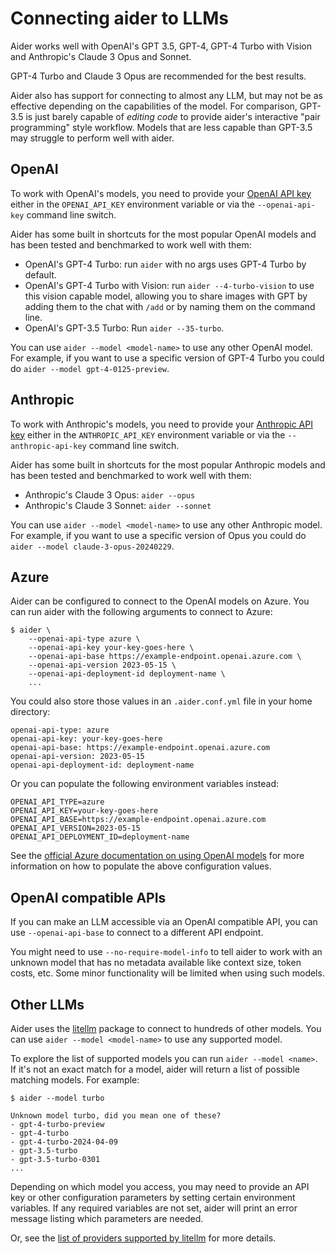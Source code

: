 
# Connecting aider to LLMs

Aider works well with OpenAI's GPT 3.5, GPT-4, GPT-4 Turbo with Vision and
Anthropic's Claude 3 Opus and Sonnet.

GPT-4 Turbo and Claude 3 Opus are recommended for the best results.

Aider also has support for connecting to almost any LLM, but may not be as effective
depending on the capabilities of the model.
For comparison, GPT-3.5 is just barely capable of *editing code* to provide aider's
interactive "pair programming" style workflow.
Models that are less capable than GPT-3.5 may struggle to perform well with aider.

## OpenAI

To work with OpenAI's models, you need to provide your
[OpenAI API key](https://help.openai.com/en/articles/4936850-where-do-i-find-my-secret-api-key)
either in the `OPENAI_API_KEY` environment variable or
via the `--openai-api-key` command line switch.

Aider has some built in shortcuts for the most popular OpenAI models and
has been tested and benchmarked to work well with them:

- OpenAI's GPT-4 Turbo: run `aider` with no args uses GPT-4 Turbo by default.
- OpenAI's GPT-4 Turbo with Vision: run `aider --4-turbo-vision` to use this vision capable model, allowing you to share images with GPT by adding them to the chat with `/add` or by naming them on the command line.
- OpenAI's GPT-3.5 Turbo: Run `aider --35-turbo`.

You can use `aider --model <model-name>` to use any other OpenAI model.
For example, if you want to use a specific version of GPT-4 Turbo
you could do `aider --model gpt-4-0125-preview`.

## Anthropic

To work with Anthropic's models, you need to provide your
[Anthropic API key](https://docs.anthropic.com/claude/reference/getting-started-with-the-api)
either in the `ANTHROPIC_API_KEY` environment variable or
via the `--anthropic-api-key` command line switch.

Aider has some built in shortcuts for the most popular Anthropic models and
has been tested and benchmarked to work well with them:

- Anthropic's Claude 3 Opus: `aider --opus`
- Anthropic's Claude 3 Sonnet: `aider --sonnet`

You can use `aider --model <model-name>` to use any other Anthropic model.
For example, if you want to use a specific version of Opus
you could do `aider --model claude-3-opus-20240229`.

## Azure

Aider can be configured to connect to the OpenAI models on Azure.
You can run aider with the following arguments to connect to Azure:

```
$ aider \
    --openai-api-type azure \
    --openai-api-key your-key-goes-here \
    --openai-api-base https://example-endpoint.openai.azure.com \
    --openai-api-version 2023-05-15 \
    --openai-api-deployment-id deployment-name \
    ...
```

You could also store those values in an `.aider.conf.yml` file in your home directory:

```
openai-api-type: azure
openai-api-key: your-key-goes-here
openai-api-base: https://example-endpoint.openai.azure.com
openai-api-version: 2023-05-15
openai-api-deployment-id: deployment-name
```

Or you can populate the following environment variables instead:

```
OPENAI_API_TYPE=azure
OPENAI_API_KEY=your-key-goes-here
OPENAI_API_BASE=https://example-endpoint.openai.azure.com
OPENAI_API_VERSION=2023-05-15
OPENAI_API_DEPLOYMENT_ID=deployment-name
```

See the
[official Azure documentation on using OpenAI models](https://learn.microsoft.com/en-us/azure/cognitive-services/openai/chatgpt-quickstart?tabs=command-line&pivots=programming-language-python)
for more information on how to populate the above configuration values.

## OpenAI compatible APIs

If you can make an LLM accessible via an OpenAI compatible API,
you can use `--openai-api-base` to connect to a different API endpoint.

You might need to use `--no-require-model-info` to tell aider to
work with an unknown model that has no metadata available like
context size, token costs, etc.
Some minor functionality will be limited when using such models.

## Other LLMs

Aider uses the [litellm](https://docs.litellm.ai/docs/providers) package
to connect to hundreds of other models.
You can use `aider --model <model-name>` to use any supported model.

To explore the list of supported models you can run `aider --model <name>`.
If it's not an exact match for a model, aider will
return a list of possible matching models.
For example:

```
$ aider --model turbo

Unknown model turbo, did you mean one of these?
- gpt-4-turbo-preview
- gpt-4-turbo
- gpt-4-turbo-2024-04-09
- gpt-3.5-turbo
- gpt-3.5-turbo-0301
...
```

Depending on which model you access, you may need to provide an API key
or other configuration parameters by setting certain environment variables.
If any required variables are not set, aider will print an
error message listing which parameters are needed.

Or, see the [list of providers supported by litellm](https://docs.litellm.ai/docs/providers)
for more details.

